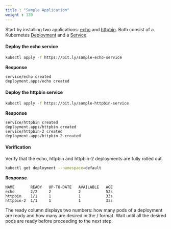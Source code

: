 ```yaml
---
title : "Sample Application"
weight : 120
---
```



Start by installing two applications: [echo](https://github.com/kubernetes/kubernetes/blob/master/test/images/echoserver/README.md) and [httpbin](http://httpbin.org/). Both consist of a Kubernetes [Deployment](https://kubernetes.io/docs/concepts/workloads/controllers/deployment/) and a [Service](https://kubernetes.io/docs/concepts/services-networking/service/).

#### Deploy the echo service

```bash
kubectl apply -f https://bit.ly/sample-echo-service
```

**Response**

```
service/echo created
deployment.apps/echo created
```

#### Deploy the httpbin service

```bash
kubectl apply -f https://bit.ly/sample-httpbin-service
```

**Response**

```
service/httpbin created
deployment.apps/httpbin created
service/httpbin-2 created
deployment.apps/httpbin-2 created
```

#### Verification

Verify that the  echo, httpbin and httpbin-2 deployments are fully rolled out.


```bash
kubectl get deployment --namespace=default
```

**Response**

```
NAME       READY   UP-TO-DATE   AVAILABLE   AGE
echo       2/2     2            2           52s
httpbin    1/1     1            1           33s
httpbin-2  1/1     1            1           33s
```

The ready column displays two numbers: how many pods of a deployment are ready and how many are desired in the <Ready>/<Desired> format. Wait until all the desired pods are ready before proceeding to the next step.